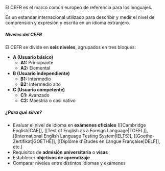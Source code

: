 El CEFR es el marco común europeo de referencia para los lenguajes.

Es un estandar internacional utilizado para describir y medir el nivel de comprensión y expresión y escrita en un idioma extranjero.

##### Niveles del CEFR
El CEFR se divide en **seis niveles**, agrupados en tres bloques:
- **A (Usuario básico)**
    - **A1:** Principiante
    - **A2:** Elemental
- **B (Usuario independiente)**
    - **B1:** Intermedio
    - **B2:** Intermedio alto
- **C (Usuario competente)**
    - **C1:** Avanzado
    - **C2:** Maestría o casi nativo

##### ¿Para qué sirve?
- Evaluar el nivel de idioma en **exámenes oficiales** ([[Cambridge English|CAE]], [[Test of English as a Foreign Language|TOEFL]], [[International English Language Testing System|IELTS]], [[Goethe-Zertifikat|GOETHE]], [[Diplôme d'Études en Langue Française|DELF]], etc.)
- Requisitos de **admisión universitaria** o **visas**
- Establecer **objetivos de aprendizaje**
- Comparar niveles entre distintos idiomas y exámenes